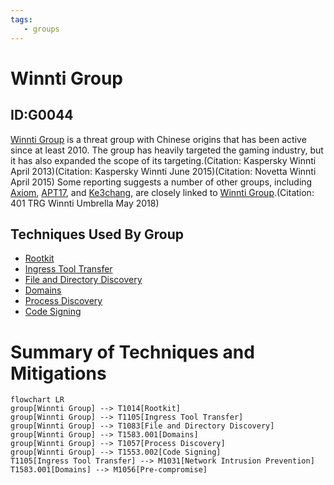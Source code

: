```yaml
---
tags:
   - groups
---
```

# Winnti Group
## ID:G0044
[Winnti Group](groups/G0044) is a threat group with Chinese origins that has been active since at least 2010. The group has heavily targeted the gaming industry, but it has also expanded the scope of its targeting.(Citation: Kaspersky Winnti April 2013)(Citation: Kaspersky Winnti June 2015)(Citation: Novetta Winnti April 2015) Some reporting suggests a number of other groups, including [Axiom](groups/G0001), [APT17](groups/G0025), and [Ke3chang](groups/G0004), are closely linked to [Winnti Group](groups/G0044).(Citation: 401 TRG Winnti Umbrella May 2018)
## Techniques Used By Group
* [Rootkit](techniques/T1014)
* [Ingress Tool Transfer](techniques/T1105)
* [File and Directory Discovery](techniques/T1083)
* [Domains](techniques/T1583/001)
* [Process Discovery](techniques/T1057)
* [Code Signing](techniques/T1553/002)

# Summary of Techniques and Mitigations
```mermaid
flowchart LR
group[Winnti Group] --> T1014[Rootkit]
group[Winnti Group] --> T1105[Ingress Tool Transfer]
group[Winnti Group] --> T1083[File and Directory Discovery]
group[Winnti Group] --> T1583.001[Domains]
group[Winnti Group] --> T1057[Process Discovery]
group[Winnti Group] --> T1553.002[Code Signing]
T1105[Ingress Tool Transfer] --> M1031[Network Intrusion Prevention]
T1583.001[Domains] --> M1056[Pre-compromise]
```